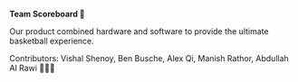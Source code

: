 **Team Scoreboard 🏀**

Our product combined hardware and software to provide the ultimate basketball experience.

Contributors: Vishal Shenoy, Ben Busche, Alex Qi, Manish Rathor, Abdullah Al Rawi 👨‍💻🔨
